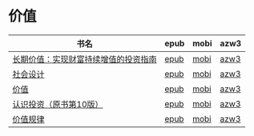 # 价值

| 书名 | epub | mobi | azw3 |
| --- | --- | --- | --- |
| [长期价值：实现财富持续增值的投资指南](http://ct.dalanmei.com/f/31084289-579421886-ce6193) | [epub](http://ct.dalanmei.com/f/31084289-579421886-ce6193) | [mobi](http://ct.dalanmei.com/f/31084289-579415827-6a4514) | [azw3](http://ct.dalanmei.com/f/31084289-579420289-69ebb3) |
| [社会设计](http://ct.dalanmei.com/f/31084289-572063367-fca9ce) | [epub](http://ct.dalanmei.com/f/31084289-572063367-fca9ce) | [mobi](http://ct.dalanmei.com/f/31084289-571731728-710af9) | [azw3](http://ct.dalanmei.com/f/31084289-572084802-8bd98f) |
| [价值](http://ct.dalanmei.com/f/31084289-572088307-7b6137) | [epub](http://ct.dalanmei.com/f/31084289-572088307-7b6137) | [mobi](http://ct.dalanmei.com/f/31084289-571728413-859543) | [azw3](http://ct.dalanmei.com/f/31084289-572112825-5587ae) |
| [认识投资（原书第10版）](http://ct.dalanmei.com/f/31084289-572112418-9b71c4) | [epub](http://ct.dalanmei.com/f/31084289-572112418-9b71c4) | [mobi](http://ct.dalanmei.com/f/31084289-571723689-de04e1) | [azw3](http://ct.dalanmei.com/f/31084289-572116372-4f4996) |
| [价值规律](http://ct.dalanmei.com/f/31084289-571814168-bb916f) | [epub](http://ct.dalanmei.com/f/31084289-571814168-bb916f) | [mobi](http://ct.dalanmei.com/f/31084289-571543556-aa484d) | [azw3](http://ct.dalanmei.com/f/31084289-572014925-74d83f) |

